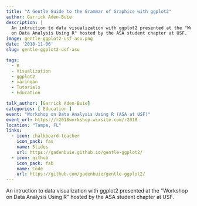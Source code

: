 ```yaml
---
title: "A Gentle Guide to the Grammar of Graphics with ggplot2"
author: Garrick Aden-Buie
description: |
  An intruction to data visualization with ggplot2 presented at the "Workshop
  on Data Analysis Using R" hosted by the ASA student chapter at USF.
image: gentle-ggplot2-usf-asu.png
date: '2018-11-06'
slug: gentle-ggplot2-usf-asu

tags:
  - R
  - Visualization
  - ggplot2
  - xaringan
  - Tutorials
  - Education

talk_author: [Garrick Aden-Buie]
categories: [ Education ]
event: "Workshop on Data Analysis Using R (ASA at USF)"
event_url: https://r2018workshop.wixsite.com/r2018
location: "Tampa, FL"
links:
  - icon: chalkboard-teacher
    icon_pack: fas
    name: Slides
    url: https://gadenbuie.github.io/gentle-ggplot2/
  - icon: github
    icon_pack: fab
    name: Code
    url: https://github.com/gadenbuie/gentle-ggplot2/
---
```


An intruction to data visualization with ggplot2 presented at the "Workshop
on Data Analysis Using R" hosted by the ASA student chapter at USF.